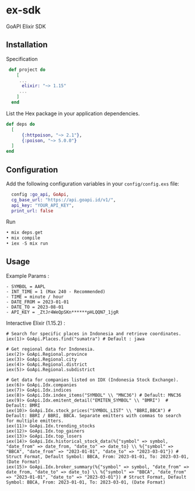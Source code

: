 # ex-sdk
GoAPI Elixir SDK



## Installation
Specification
```elixir
 def project do
    [
     ...
      elixir: "~> 1.15"
     ...
    ]
  end
```
List the Hex package in your application dependencies.

```elixir
def deps do
  [
      {:httpoison, "~> 2.1"},
      {:poison, "~> 5.0.0"}
  ]
end
```


## Configuration

Add the following configuration variables in your `config/config.exs` file:

```elixir
  config :go_api, GoApi,
  cg_base_url: "https://api.goapi.id/v1/",
  api_key: "YOUR_API_KEY",
  print_url: false

```

Run

```elixir
• mix deps.get
• mix compile
• iex -S mix run 
```


## Usage


Example Params : 
```
- SYMBOL = AAPL
- INT_TIME = 1 (Max 240 - Recommended)
- TIME = minute / hour
- DATE_FROM = 2023-01-01
- DATE_TO = 2023-08-01
- API_KEY = _ZtJr4WeQpSKn******pHLQQN7_1jgR
```

Interactive Elixir (1.15.2) :
```shell
# Search for specific places in Indonesia and retrieve coordinates.
iex(1)> GoApi.Places.find("sumatra") # Default : jawa

# Get regional data for Indonesia.
iex(2)> GoApi.Regional.province  
iex(3)> GoApi.Regional.city  
iex(4)> GoApi.Regional.district  
iex(5)> GoApi.Regional.subdistrict

# Get data for companies listed on IDX (Indonesia Stock Exchange).  
iex(6)> GoApi.Idx.companies
iex(7)> GoApi.Idx.indices    
iex(8)> GoApi.Idx.index_items("SYMBOL" \\ "MNC36") # Default: MNC36
iex(9)> GoApi.Idx.emitent_detail("EMITEN_SYMBOL" \\ "BMRI")  # Default: BMRI
iex(10)> GoApi.Idx.stock_prices("SYMBOL_LIST" \\ "BBRI,BBCA") # Default: BBRI / BBRI, BBCA. Separate emitters with commas to search for multiple emitters.
iex(11)> GoApi.Idx.trending_stocks
iex(12)> GoApi.Idx.top_gainers
iex(13)> GoApi.Idx.top_losers
iex(14)> GoApi.Idx.historical_stock_data(%{"symbol" => symbol, "date_from" => date_from, "date_to" => date_to} \\ %{"symbol" => "BBCA", "date_from" => "2023-01-01", "date_to" => "2023-03-01"}) # Struct Format, Default Symbol: BBCA, From: 2023-01-01, To: 2023-03-01, (Date Format)
iex(15)> GoApi.Idx.broker_summary(%{"symbol" => symbol, "date_from" => date_from, "date_to" => date_to} \\ %{"symbol" => "BBCA", "date_from" => "2023-01-01", "date_to" => "2023-03-01"}) # Struct Format, Default Symbol: BBCA, From: 2023-01-01, To: 2023-03-01, (Date Format)
```


